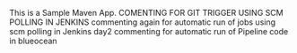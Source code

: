 This is a Sample Maven App. 
COMENTING FOR GIT TRIGGER USING SCM POLLING IN JENKINS 
commenting again for automatic run of jobs using scm polling in Jenkins
day2 commenting for automatic run of Pipeline code in blueocean
